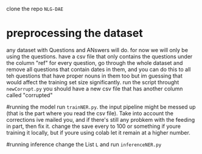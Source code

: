 clone the repo ```NLG-DAE```

# preprocessing the dataset
any dataset with Questions and ANswers will do.
for now we will only be using the questions.
have a csv file that only contains the questions under the column "ref"
for every question, go through the whole dataset and remove all questions that contain dates in them,
and you can do this to all teh questions that have proper nouns in them too but im guessing that would affect the training set size significantly.
run the script throught ```newCorrupt.py```
you should have a new csv file that has another column called "corrupted"

#running the model
run ```trainNER.py```. the input pipeline might be messed up (that is the part where you read the csv file). Take into account the corrections ive mailed you, and if there's still any probkem with the feeding in part, then fix it.
change the save every to 100 or something if youre training it locally, but if youre using colab let it remain at a higher number.

#running inference
change the List ```L``` and run ```inferenceNER.py```
